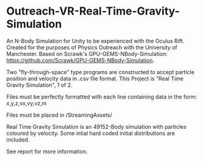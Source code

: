 # Outreach-VR-Real-Time-Gravity-Simulation

An N-Body Simulation for Unity to be experienced with the Oculus Rift. Created for the purposes of Physics Outreach with the University of Manchester. 
Based on Scrawk's GPU-GEMS-NBody-Simulation: https://github.com/Scrawk/GPU-GEMS-NBody-Simulation.

Two "fly-through-space" type programs are constructed to accept particle position and velocity data in .csv file format. This Project is "Real Time Gravity Simulation", 1 of 2.

Files must be perfectly formatted with each line containing data in the form: x,y,z,vx,vy,vz,m

Files must be placed in /StreamingAssets/

Real Time Gravity Simulation is an 49152-Body simulation with particles coloured by velocity. Some intial hard coded initial distributions are included.

See report for more information.

